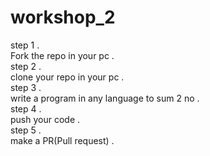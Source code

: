 # workshop_2
step 1 .   
Fork the repo in your pc .   
step 2 .   
clone your repo in your pc .   
step 3 .   
write a program in any language to sum 2 no .     
step 4 .   
push your code .   
step 5 .   
make a PR(Pull request) .   
